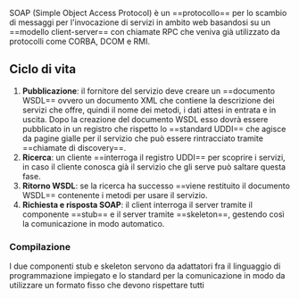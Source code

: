 SOAP (Simple Object Access Protocol) è un ==protocollo== per lo scambio di messaggi per l'invocazione di servizi in ambito web basandosi su un ==modello client-server== con chiamate RPC che veniva già utilizzato da protocolli come CORBA, DCOM e RMI.
## Ciclo di vita
1. **Pubblicazione**: il fornitore del servizio deve creare un ==documento WSDL== ovvero un documento XML che contiene la descrizione dei servizi che offre, quindi il nome dei metodi, i dati attesi in entrata e in uscita. Dopo la creazione del documento WSDL esso dovrà essere pubblicato in un registro che rispetto lo ==standard UDDI== che agisce da pagine gialle per il servizio che può essere rintracciato tramite ==chiamate di discovery==.
2. **Ricerca**: un cliente ==interroga il registro UDDI== per scoprire i servizi, in caso il cliente conosca già il servizio che gli serve può saltare questa fase.
3. **Ritorno WSDL**: se la ricerca ha successo ==viene restituito il documento WSDL== contenente i metodi per usare il servizio.
4. **Richiesta e risposta SOAP**: il client interroga il server tramite il componente ==stub== e il server tramite ==skeleton==, gestendo così la comunicazione in modo automatico.
### Compilazione
I due componenti stub e skeleton servono da adattatori fra il linguaggio di programmazione impiegato e lo standard per la comunicazione in modo da utilizzare un formato fisso che devono rispettare tutti